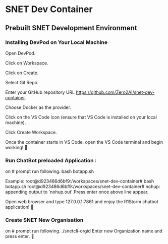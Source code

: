 # SNET Dev Container
## Prebuilt SNET Development Environment

### Installing DevPod on Your Local Machine

Open DevPod.

Click on Workspace.

Click on Create.

Select Git Repo.

Enter your GitHub repository URL https://github.com/Zero2AI/snet-dev-container.

Choose Docker as the provider.

Click on the VS Code icon (ensure that VS Code is installed on your local machine).

Click Create Workspace.

Once the container starts in VS Code, open the VS Code terminal and begin working! 🚀

### Run ChatBot preloaded Application :
on # prompt run following.
bash botapp.sh

Example:
root@d923486d6bf9:/workspaces/snet-dev-container# bash botapp.sh
root@d923486d6bf9:/workspaces/snet-dev-container# nohup: appending output to 'nohup.out'
Press enter once above line appear.

Open web browser and type 127.0.0.1:7861 and enjoy the R1Storm chatbot application! 🚀

### Create SNET New Organisation
on # prompt run following.
./snetcli-orgid
Enter new Organization name and press enter. 🚀

